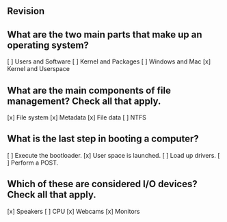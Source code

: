 ## Revision

## What are the two main parts that make up an operating system?

[ ] Users and Software 
[ ] Kernel and Packages
[ ] Windows and Mac
[x] Kernel and Userspace

## What are the main components of file management? Check all that apply.

[x] File system
[x] Metadata
[x] File data
[ ] NTFS

## What is the last step in booting a computer?

[ ] Execute the bootloader. 
[x] User space is launched. 
[ ] Load up drivers. 
[ ] Perform a POST. 

## Which of these are considered I/O devices? Check all that apply.

[x] Speakers 
[ ] CPU 
[x] Webcams
[x] Monitors